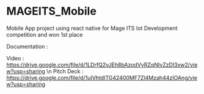 # MAGEITS_Mobile
Mobile App project using react native for Mage ITS Iot Development competition and won 1st place 

Documentation : 

Video : https://drive.google.com/file/d/1LDrfQ2vJEh8bAzodVyRZqNIvZzDI3xw2/view?usp=sharing \n
Pitch Deck : https://drive.google.com/file/d/1uIVhtdITG42400MF7Zl4Mzah44zIOAng/view?usp=sharing

